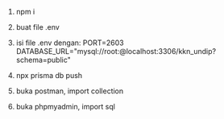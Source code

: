 1. npm i
2. buat file .env
3. isi file .env dengan:
   PORT=2603
   DATABASE_URL="mysql://root:@localhost:3306/kkn_undip?schema=public"

4. npx prisma db push
5. buka postman, import collection
6. buka phpmyadmin, import sql
